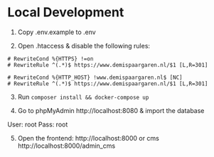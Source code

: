 # Local Development

1. Copy .env.example to .env

2. Open .htaccess & disable the following rules:

```
# RewriteCond %{HTTPS} !=on
# RewriteRule ^(.*)$ https://www.demispaargaren.nl/$1 [L,R=301]

# RewriteCond %{HTTP_HOST} !www.demispaargaren.nl$ [NC]
# RewriteRule ^(.*)$ https://www.demispaargaren.nl/$1 [L,R=301]
```

3. Run `composer install && docker-compose up`

4. Go to phpMyAdmin http://localhost:8080 & import the database

User: root
Pass: root

5. Open the frontend: http://localhost:8000 or cms http://localhost:8000/admin_cms
